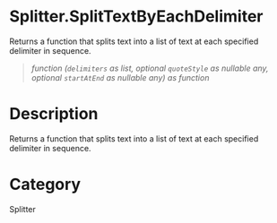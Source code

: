 ﻿# Splitter.SplitTextByEachDelimiter
Returns a function that splits text into a list of text at each specified delimiter in sequence.
> _function (<code>delimiters</code> as list, optional <code>quoteStyle</code> as nullable any, optional <code>startAtEnd</code> as nullable any) as function_
# Description 
Returns a function that splits text into a list of text at each specified delimiter in sequence.
# Category 
Splitter
